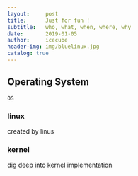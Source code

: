 ```yaml
---
layout:     post
title:      Just for fun !
subtitle:   who, what, when, where, why
date:       2019-01-05
author:     icecube
header-img: img/bluelinux.jpg
catalog: true
---
```


## Operating System

    OS

### linux

created by linus

### kernel

dig deep into kernel implementation




